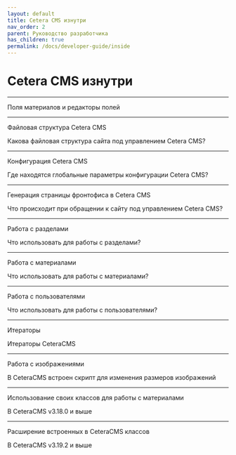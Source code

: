 ```yaml
---
layout: default
title: Cetera CMS изнутри
nav_order: 2
parent: Руководство разработчика
has_children: true
permalink: /docs/developer-guide/inside
---
```


# Cetera CMS изнутри

---

Поля материалов и редакторы полей

---

Файловая структура Cetera CMS

Какова файловая структура сайта под управлением Cetera CMS?

---

Конфигурация Cetera CMS

Где находятся глобальные параметры конфигурации Cetera CMS?

---

Генерация страницы фронтофиса в Cetera CMS

Что происходит при обращении к сайту под управлением Cetera CMS?

---

Работа с разделами

Что использовать для работы с разделами?

---

Работа с материалами

Что использовать для работы с материалами?

---

Работа с пользователями

Что использовать для работы с пользователями?

---

Итераторы

Итераторы CeteraCMS

---

Работа с изображениями

В CeteraCMS встроен скрипт для изменения размеров изображений

---

Использование своих классов для работы с материалами

В CeteraCMS v3.18.0 и выше

---

Расширение встроенных в CeteraCMS классов

В CeteraCMS v3.19.2 и выше